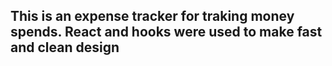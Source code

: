 ## This is an expense tracker for traking money spends. React and hooks were used to make fast and clean design
